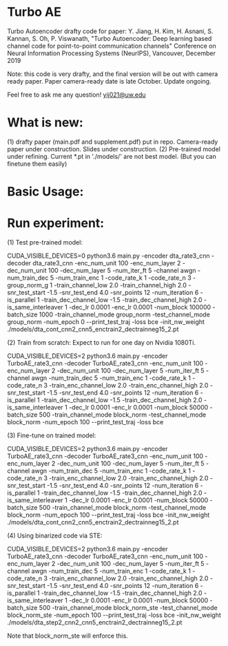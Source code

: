 # Turbo AE
Turbo Autoencoder drafty code for paper: Y. Jiang, H. Kim, H. Asnani, S. Kannan, S. Oh, P. Viswanath, "Turbo Autoencoder: Deep learning based channel code for point-to-point communication channels" Conference on Neural Information Processing Systems (NeurIPS), Vancouver, December 2019

Note: this code is very drafty, and the final version will be out with camera ready paper. Paper camera-ready date is late October. Update ongoing.

Feel free to ask me any question! yij021@uw.edu

# What is new: 
(1) drafty paper (main.pdf and supplement.pdf) put in repo. Camera-ready paper under construction. Slides under construction.
(2) Pre-trained model under refining. Current *.pt in './models/' are not best model. (But you can finetune them easily) 

# Basic Usage:


# Run experiment:

(1) Test pre-trained model:

CUDA_VISIBLE_DEVICES=0 python3.6 main.py -encoder dta_rate3_cnn -decoder dta_rate3_cnn  -enc_num_unit 100 -enc_num_layer 2  -dec_num_unit 100 -dec_num_layer 5 -num_iter_ft 5 -channel awgn -num_train_dec 5 -num_train_enc 1 -code_rate_k 1 -code_rate_n 3 -group_norm_g 1 -train_channel_low 2.0 -train_channel_high 2.0 -snr_test_start -1.5 -snr_test_end 4.0 -snr_points 12 -num_iteration 6 -is_parallel 1  -train_dec_channel_low -1.5 -train_dec_channel_high 2.0  -is_same_interleaver 1 -dec_lr 0.0001 -enc_lr 0.0001  -num_block 100000 -batch_size 1000 -train_channel_mode group_norm -test_channel_mode group_norm -num_epoch 0 --print_test_traj -loss bce -init_nw_weight ./models/dta_cont_cnn2_cnn5_enctrain2_dectrainneg15_2.pt 

(2) Train from scratch:
Expect to run for one day on Nvidia 1080Ti.

CUDA_VISIBLE_DEVICES=2 python3.6 main.py -encoder TurboAE_rate3_cnn -decoder TurboAE_rate3_cnn -enc_num_unit 100 -enc_num_layer 2 -dec_num_unit 100 -dec_num_layer 5 -num_iter_ft 5 -channel awgn -num_train_dec 5 -num_train_enc 1 -code_rate_k 1 -code_rate_n 3 -train_enc_channel_low 2.0 -train_enc_channel_high 2.0  -snr_test_start -1.5 -snr_test_end 4.0 -snr_points 12 -num_iteration 6 -is_parallel 1 -train_dec_channel_low -1.5 -train_dec_channel_high 2.0 -is_same_interleaver 1 -dec_lr 0.0001 -enc_lr 0.0001 -num_block 50000 -batch_size 500 -train_channel_mode block_norm -test_channel_mode block_norm -num_epoch 100 --print_test_traj -loss bce 

(3) Fine-tune on trained model:

CUDA_VISIBLE_DEVICES=2 python3.6 main.py -encoder TurboAE_rate3_cnn -decoder TurboAE_rate3_cnn -enc_num_unit 100 -enc_num_layer 2 -dec_num_unit 100 -dec_num_layer 5 -num_iter_ft 5 -channel awgn -num_train_dec 5 -num_train_enc 1 -code_rate_k 1 -code_rate_n 3 -train_enc_channel_low 2.0 -train_enc_channel_high 2.0  -snr_test_start -1.5 -snr_test_end 4.0 -snr_points 12 -num_iteration 6 -is_parallel 1 -train_dec_channel_low -1.5 -train_dec_channel_high 2.0 -is_same_interleaver 1 -dec_lr 0.0001 -enc_lr 0.0001 -num_block 50000 -batch_size 500 -train_channel_mode block_norm -test_channel_mode block_norm -num_epoch 100 --print_test_traj -loss bce -init_nw_weight ./models/dta_cont_cnn2_cnn5_enctrain2_dectrainneg15_2.pt


(4) Using binarized code via STE:

CUDA_VISIBLE_DEVICES=2 python3.6 main.py -encoder TurboAE_rate3_cnn -decoder TurboAE_rate3_cnn -enc_num_unit 100 -enc_num_layer 2 -dec_num_unit 100 -dec_num_layer 5 -num_iter_ft 5 -channel awgn -num_train_dec 5 -num_train_enc 1 -code_rate_k 1 -code_rate_n 3 -train_enc_channel_low 2.0 -train_enc_channel_high 2.0  -snr_test_start -1.5 -snr_test_end 4.0 -snr_points 12 -num_iteration 6 -is_parallel 1 -train_dec_channel_low -1.5 -train_dec_channel_high 2.0 -is_same_interleaver 1 -dec_lr 0.0001 -enc_lr 0.0001 -num_block 50000 -batch_size 500 -train_channel_mode block_norm_ste -test_channel_mode block_norm_ste -num_epoch 100 --print_test_traj -loss bce -init_nw_weight ./models/dta_step2_cnn2_cnn5_enctrain2_dectrainneg15_2.pt

Note that block_norm_ste will enforce this.
